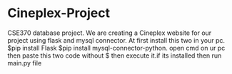 # Cineplex-Project
CSE370 database project. We are creating a Cineplex website  for our project using flask and mysql connector.
At first install this two in your pc.
$pip install Flask
$pip install mysql-connector-python. open cmd on ur pc then paste this two code without $ then execute it.if its installed then run main.py file

